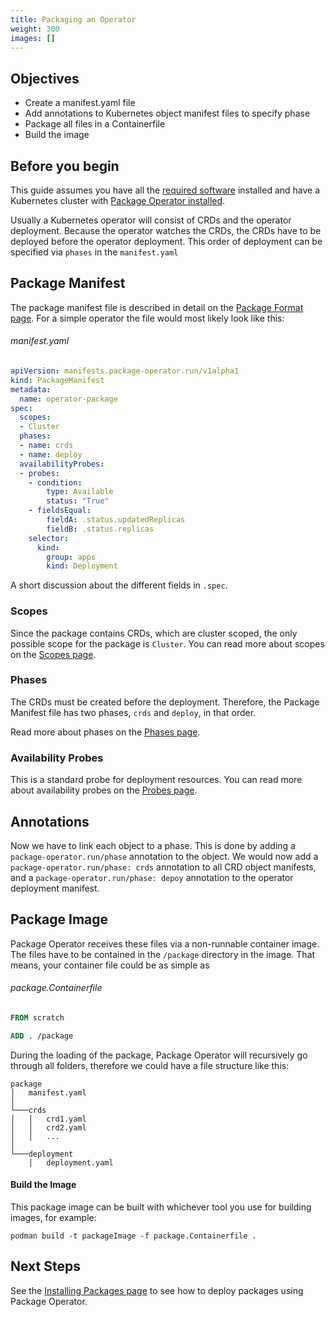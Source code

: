 ```yaml
---
title: Packaging an Operator
weight: 300
images: []
---
```

## Objectives
* Create a manifest.yaml file
* Add annotations to Kubernetes object manifest files to specify phase
* Package all files in a Containerfile
* Build the image

## Before you begin
This guide assumes you have all the [required software](/docs/getting_started/requirements) installed and have a
Kubernetes cluster with [Package Operator installed](/docs/getting_started/installation).


Usually a Kubernetes operator will consist of CRDs and the operator deployment. Because the operator watches the
CRDs, the CRDs have to be deployed before the operator deployment. This order of deployment can be specified via
`phases` in the `manifest.yaml`

## Package Manifest
The package manifest file is described in detail on the [Package Format page](docs/concepts/package-format). For
a simple operator the file would most likely look like this:

###### manifest.yaml
```yaml
apiVersion: manifests.package-operator.run/v1alpha1
kind: PackageManifest
metadata:
  name: operator-package
spec:
  scopes:
  - Cluster
  phases:
  - name: crds
  - name: deploy
  availabilityProbes:
  - probes:
    - condition:
        type: Available
        status: "True"
    - fieldsEqual:
        fieldA: .status.updatedReplicas
        fieldB: .status.replicas
    selector:
      kind:
        group: apps
        kind: Deployment
```
A short discussion about the different fields in `.spec`.
### Scopes
Since the package contains CRDs, which are cluster scoped, the only possible scope for the
package is `Cluster`. You can read more about scopes on the [Scopes page](/content/en/docs/concepts/scopes).

### Phases
The CRDs must be created before the deployment. Therefore, the Package Manifest file has two phases,
`crds` and `deploy`, in that order.

Read more about phases on the [Phases page](/docs/concepts/phases).

### Availability Probes
This is a standard probe for deployment resources. You can read more about availability probes
on the [Probes page](/docs/concepts/probes).

## Annotations

Now we have to link each object to a phase. This is done by adding a `package-operator.run/phase` annotation to the object.
We would now add a `package-operator.run/phase: crds` annotation to all CRD object manifests, and a
`package-operator.run/phase: depoy` annotation to the operator deployment manifest.



## Package Image
Package Operator receives these files via a non-runnable container image. The files have to be contained in the
`/package` directory in the image. That means, your container file could be as simple as

###### package.Containerfile
```dockerfile
FROM scratch

ADD . /package
```

During the loading of the package, Package Operator will recursively go through all folders, therefore we could have
a file structure like this:
```
package
│   manifest.yaml
│
└───crds
│   │   crd1.yaml
│   │   crd2.yaml
│   │   ...
│
└───deployment
    │   deployment.yaml
```

#### Build the Image
This package image can be built with whichever tool you use for building images, for example:
```shell
podman build -t packageImage -f package.Containerfile .
```

## Next Steps
See the [Installing Packages page](/docs/guides/installing-packages) to see how to deploy packages using Package Operator.
